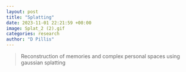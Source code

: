 ```yaml
---
layout: post
title: "Splatting"
date: 2023-11-01 22:21:59 +00:00
image: Splat_2 (2).gif
categories: research
author: "D Pillis"
---
```

<blockquote> <p>Reconstruction of memories and complex personal spaces using gaussian splatting
 </p> </blockquote>
